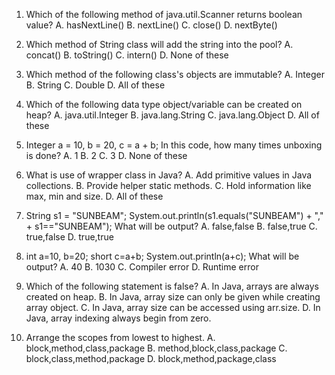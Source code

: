 1. Which of the following method of java.util.Scanner returns boolean value?
A. hasNextLine()
B. nextLine()
C. close()
D. nextByte()


2. Which method of String class will add the string into the pool?
A. concat()
B. toString()
C. intern()
D. None of these

3. Which method of the following class's objects are immutable?
A. Integer
B. String
C. Double
D. All of these

4. Which of the following data type object/variable can be created on heap?
A. java.util.Integer
B. java.lang.String
C. java.lang.Object
D. All of these

5. Integer a = 10, b = 20, c = a + b; In this code, how many times unboxing is done?
A. 1
B. 2
C. 3
D. None of these

6. What is use of wrapper class in Java?
A. Add primitive values in Java collections.
B. Provide helper static methods.
C. Hold information like max, min and size.
D. All of these

7. String s1 = "SUNBEAM"; System.out.println(s1.equals("SUNBEAM") + "," + s1=="SUNBEAM"); What will be output?
A. false,false
B. false,true
C. true,false
D. true,true

8. int a=10, b=20; short c=a+b; System.out.println(a+c); What will be output?
A. 40
B. 1030
C. Compiler error
D. Runtime error

9. Which of the following statement is false?
A. In Java, arrays are always created on heap.
B. In Java, array size can only be given while creating array object.
C. In Java, array size can be accessed using arr.size.
D. In Java, array indexing always begin from zero.

10. Arrange the scopes from lowest to highest.
A. block,method,class,package
B. method,block,class,package
C. block,class,method,package
D. block,method,package,class
